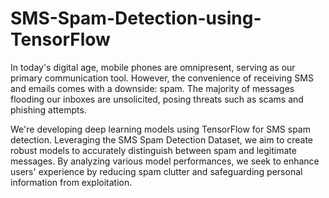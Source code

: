 # SMS-Spam-Detection-using-TensorFlow

In today's digital age, mobile phones are omnipresent, serving as our primary communication tool. 
However, the convenience of receiving SMS and emails comes with a downside: spam. 
The majority of messages flooding our inboxes are unsolicited, posing threats such as scams and phishing attempts.

We're developing deep learning models using TensorFlow for SMS spam detection. Leveraging the SMS Spam Detection Dataset, we aim to create robust models to accurately distinguish between spam and legitimate messages. 
By analyzing various model performances, we seek to enhance users' experience by reducing spam clutter and safeguarding personal information from exploitation.
